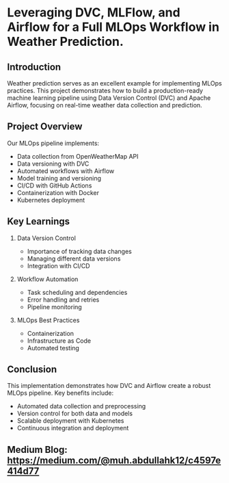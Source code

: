 # Leveraging DVC, MLFlow, and Airflow for a Full MLOps Workflow in Weather Prediction.

## Introduction
Weather prediction serves as an excellent example for implementing MLOps practices. This project demonstrates how to build a production-ready machine learning pipeline using Data Version Control (DVC) and Apache Airflow, focusing on real-time weather data collection and prediction.

## Project Overview
Our MLOps pipeline implements:
- Data collection from OpenWeatherMap API
- Data versioning with DVC
- Automated workflows with Airflow
- Model training and versioning
- CI/CD with GitHub Actions
- Containerization with Docker
- Kubernetes deployment

## Key Learnings
1. Data Version Control
   - Importance of tracking data changes
   - Managing different data versions
   - Integration with CI/CD

2. Workflow Automation
   - Task scheduling and dependencies
   - Error handling and retries
   - Pipeline monitoring

3. MLOps Best Practices
   - Containerization
   - Infrastructure as Code
   - Automated testing

## Conclusion
This implementation demonstrates how DVC and Airflow create a robust MLOps pipeline. Key benefits include:
- Automated data collection and preprocessing
- Version control for both data and models
- Scalable deployment with Kubernetes
- Continuous integration and deployment

## Medium Blog: https://medium.com/@muh.abdullahk12/c4597e414d77
